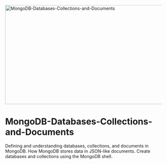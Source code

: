 <img src="https://socialify.git.ci/Nosihle-Mthembu/MongoDB-Databases-Collections-and-Documents/image?font=Source%20Code%20Pro&language=1&name=1&owner=1&stargazers=1&theme=Dark" alt="MongoDB-Databases-Collections-and-Documents" width="640" height="320" />

 <h1>MongoDB-Databases-Collections-and-Documents</h1>
<p>Defining and understanding databases, collections, and documents in MongoDB. How MongoDB stores data in JSON-like documents. Create databases and collections using the MongoDB shell.</p>

